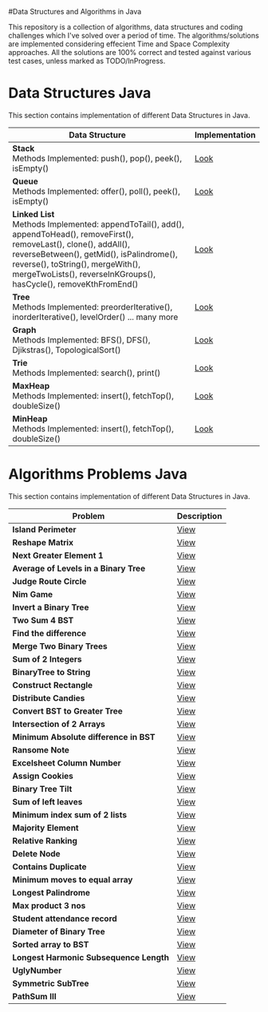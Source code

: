 #Data Structures and Algorithms in Java

This repository is a collection of algorithms, data structures and coding challenges which I've solved over a period of time. The algorithms/solutions are implemented considering effecient Time and Space Complexity approaches. All the solutions are 100% correct and tested against various test cases, unless marked as TODO/InProgress.

# Data Structures Java  
This section contains implementation of different Data Structures in Java.

| Data Structure   | Implementation |
|------------------------------------------------------------|-----------------------------------------------------------------------------------------------------|
| <b>Stack</b>  <br>  Methods Implemented: push(), pop(), peek(), isEmpty()               | [Look](https://github.com/midNight-jam/hyperLC/blob/master/src/darkRealm/CTCI/Stacks_and_queues/MyStack.java)|
| <b>Queue</b>  <br>  Methods Implemented: offer(), poll(), peek(), isEmpty()               | [Look](https://github.com/midNight-jam/hyperLC/blob/master/src/darkRealm/CTCI/Stacks_and_queues/MyQueue.java)|
| <b>Linked List</b>  <br>  Methods Implemented: appendToTail(), add(), appendToHead(), removeFirst(), removeLast(), clone(), addAll(), reverseBetween(), getMid(), isPalindrome(), reverse(), toString(), mergeWith(), mergeTwoLists(), reverseInKGroups(), hasCycle(), removeKthFromEnd()               | [Look](https://github.com/midNight-jam/hyperLC/blob/master/src/darkRealm/CTCI/LinkedLists/LinkedList.java)|
| <b>Tree</b>  <br>  Methods Implemented: preorderIterative(), inorderIterative(), levelOrder() ... many more| [Look](https://github.com/midNight-jam/hyperLC/blob/master/src/darkRealm/CTCI/Trees_and_Graphs/Tree.java)|
| <b>Graph</b>  <br>  Methods Implemented: BFS(), DFS(), Djikstras(), TopologicalSort()               | [Look](https://github.com/midNight-jam/hyperLC/blob/master/src/darkRealm/CTCI/Trees_and_Graphs/Graph.java)|
| <b>Trie</b>  <br>  Methods Implemented: search(), print()               | [Look](https://github.com/midNight-jam/hyperLC/blob/master/src/darkRealm/CTCI/Trie/Trie.java)|
| <b>MaxHeap</b>  <br>  Methods Implemented: insert(), fetchTop(), doubleSize()               | [Look](https://github.com/midNight-jam/hyperLC/blob/master/src/darkRealm/CTCI/Heap/MaxHeap.java)|
| <b>MinHeap</b>  <br>  Methods Implemented: insert(), fetchTop(), doubleSize()               | [Look](https://github.com/midNight-jam/hyperLC/blob/master/src/darkRealm/CTCI/Heap/MinHeap.java)|


# Algorithms Problems Java  
This section contains implementation of different Data Structures in Java.

| Problem   | Description |
|------------------------------------------------------------|-----------------------------------------------------------------------------------------------------|
| <b>Island Perimeter</b>  <br>             | [View](https://github.com/midNight-jam/hyperLC/blob/master/src/darkRealm/IslandPerimeter.java)|
| <b>Reshape Matrix</b>  <br>             | [View](https://github.com/midNight-jam/hyperLC/blob/master/src/darkRealm/ReshapeMatrix.java)|
| <b>Next Greater Element 1</b>  <br>             | [View](https://github.com/midNight-jam/hyperLC/blob/master/src/darkRealm/NextGreaterElement1.java)|
| <b>Average of Levels in a Binary Tree</b>  <br>             | [View](https://github.com/midNight-jam/hyperLC/blob/master/src/darkRealm/AverageOfLevelsInBinaryTree.java)|
| <b>Judge Route Circle</b>  <br>             | [View](https://github.com/midNight-jam/DataStructures_Algorithms_Java/blob/master/src/darkRealm/JudgeRouteCircle.java)|
| <b>Nim Game</b>  <br>             | [View](https://github.com/midNight-jam/DataStructures_Algorithms_Java/blob/master/src/darkRealm/NimGame.java)|
| <b>Invert a Binary Tree</b>  <br>             | [View](https://github.com/midNight-jam/DataStructures_Algorithms_Java/blob/master/src/darkRealm/InvertBinaryTree.java)|
| <b>Two Sum 4 BST</b>  <br>             | [View](https://github.com/midNight-jam/DataStructures_Algorithms_Java/blob/master/src/darkRealm/TwoSum4BST.java)|
| <b>Find the difference</b>  <br>             | [View](https://github.com/midNight-jam/DataStructures_Algorithms_Java/blob/master/src/darkRealm/FindDifference.java)|
| <b>Merge Two Binary Trees</b>  <br>             | [View](https://github.com/midNight-jam/DataStructures_Algorithms_Java/blob/master/src/darkRealm/MergeTwoBinaryTrees.java)|
| <b>Sum of 2 Integers</b>  <br>             | [View](https://github.com/midNight-jam/DataStructures_Algorithms_Java/blob/master/src/darkRealm/SumOfTwoIntegers.java)|
| <b>BinaryTree to String</b>  <br>             | [View](https://github.com/midNight-jam/DataStructures_Algorithms_Java/blob/master/src/darkRealm/BinaryTreeToString.java)|
| <b>Construct Rectangle</b>  <br>             | [View](https://github.com/midNight-jam/DataStructures_Algorithms_Java/blob/master/src/darkRealm/ConstructRectangle.java)|
| <b>Distribute Candies</b>  <br>             | [View](https://github.com/midNight-jam/DataStructures_Algorithms_Java/blob/master/src/darkRealm/DistributeCandies.java)|
| <b>Convert BST to Greater Tree</b>  <br>             | [View](https://github.com/midNight-jam/DataStructures_Algorithms_Java/blob/master/src/darkRealm/BST_To_GreaterTree.java)|
| <b>Intersection of 2 Arrays</b>  <br>             | [View](https://github.com/midNight-jam/DataStructures_Algorithms_Java/blob/master/src/darkRealm/Intersection.java)|
| <b>Minimum Absolute difference in BST</b>  <br>             | [View](https://github.com/midNight-jam/DataStructures_Algorithms_Java/blob/master/src/darkRealm/MinimumAbsoluteDifferenceBST.java)|
| <b>Ransome Note</b>  <br>             | [View](https://github.com/midNight-jam/DataStructures_Algorithms_Java/blob/master/src/darkRealm/RansomNote.java)|
| <b>Excelsheet Column Number</b>  <br>             | [View](https://github.com/midNight-jam/DataStructures_Algorithms_Java/blob/master/src/darkRealm/ExcelSheetColumnNumber.java)|
| <b>Assign Cookies</b>  <br>             | [View](https://github.com/midNight-jam/DataStructures_Algorithms_Java/blob/master/src/darkRealm/AssignCookies.java)|
| <b>Binary Tree Tilt</b>  <br>             | [View](https://github.com/midNight-jam/DataStructures_Algorithms_Java/blob/master/src/darkRealm/BinaryTreeTilt.java)|
| <b>Sum of left leaves</b>  <br>             | [View](https://github.com/midNight-jam/DataStructures_Algorithms_Java/blob/master/src/darkRealm/SumOfLeftLeaves.java)|
| <b>Minimum index sum of 2 lists</b>  <br>             | [View](https://github.com/midNight-jam/DataStructures_Algorithms_Java/blob/master/src/darkRealm/MinimumIndexSumOfTwoLists.java)|
| <b>Majority Element</b>  <br>             | [View](https://github.com/midNight-jam/DataStructures_Algorithms_Java/blob/master/src/darkRealm/MajorityElement.java)|
| <b>Relative Ranking</b>  <br>             | [View](https://github.com/midNight-jam/DataStructures_Algorithms_Java/blob/master/src/darkRealm/RelativeRanks.java)|
| <b>Delete Node</b>  <br>             | [View](https://github.com/midNight-jam/DataStructures_Algorithms_Java/blob/master/src/darkRealm/DeleteNode.java)|
| <b>Contains Duplicate</b>  <br>             | [View](https://github.com/midNight-jam/DataStructures_Algorithms_Java/blob/master/src/darkRealm/ContainsDuplicate.java)|
| <b>Minimum moves to equal array</b>  <br>             | [View](https://github.com/midNight-jam/DataStructures_Algorithms_Java/blob/master/src/darkRealm/MinimumMovesToEqualArrayElements.java)|
| <b>Longest Palindrome</b>  <br>             | [View](https://github.com/midNight-jam/DataStructures_Algorithms_Java/blob/master/src/darkRealm/LongestPalindrome.java)|
| <b>Max product 3 nos</b>  <br>             | [View](https://github.com/midNight-jam/DataStructures_Algorithms_Java/blob/master/src/darkRealm/MaximumProductThreeNos.java)|
| <b>Student attendance record</b>  <br>             | [View](https://github.com/midNight-jam/DataStructures_Algorithms_Java/blob/master/src/darkRealm/StudentAttendanceRecord1.java)|
| <b>Diameter of Binary Tree</b>  <br>             | [View](https://github.com/midNight-jam/DataStructures_Algorithms_Java/blob/master/src/darkRealm/DiameterBinaryTree.java)|
| <b>Sorted array to BST</b>  <br>             | [View](https://github.com/midNight-jam/DataStructures_Algorithms_Java/blob/master/src/darkRealm/SortedToBST.java)|
| <b>Longest Harmonic Subsequence Length</b>  <br>             | [View](https://github.com/midNight-jam/DataStructures_Algorithms_Java/blob/master/src/darkRealm/LongestHarmoniousSubsequence.java)|
| <b>UglyNumber</b>  <br>             | [View](https://github.com/midNight-jam/DataStructures_Algorithms_Java/blob/master/src/darkRealm/UglyNumber.java)|
| <b>Symmetric SubTree</b>  <br>             | [View](https://github.com/midNight-jam/DataStructures_Algorithms_Java/blob/master/src/darkRealm/SymmetricTree.java)|
| <b>PathSum III</b>  <br>             | [View](https://github.com/midNight-jam/DataStructures_Algorithms_Java/blob/master/src/darkRealm/PathSumIII.java)|
